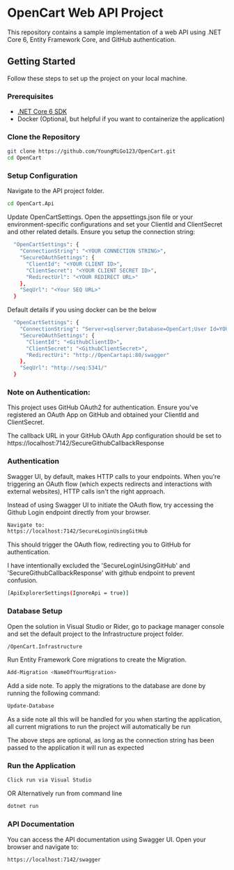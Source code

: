 # OpenCart Web API Project

This repository contains a sample implementation of a web API using .NET Core 6, Entity Framework Core, and GitHub authentication.

## Getting Started

Follow these steps to set up the project on your local machine.

### Prerequisites

- [.NET Core 6 SDK](https://dotnet.microsoft.com/download/dotnet/6.0)
- Docker (Optional, but helpful if you want to containerize the application)

### Clone the Repository

```bash
git clone https://github.com/YoungMiGo123/OpenCart.git
cd OpenCart
```

### Setup Configuration
Navigate to the API project folder.
```bash
cd OpenCart.Api
```

Update OpenCartSettings. Open the appsettings.json file or your environment-specific configurations and set 
your ClientId and ClientSecret and other related details. Ensure you setup the connection string:
```bash
  "OpenCartSettings": {
    "ConnectionString": "<YOUR CONNECTION STRING>",
    "SecureOAuthSettings": {
      "ClientId": "<YOUR CLIENT ID>",
      "ClientSecret": "<YOUR CLIENT SECRET ID>",
      "RedirectUrl": "<YOUR REDIRECT URL>"
    },
    "SeqUrl": "<Your SEQ URL>"
  }
```

Default details if you using docker can be the below 

```bash
  "OpenCartSettings": {
    "ConnectionString": "Server=sqlserver;Database=OpenCart;User Id=YOURUSERNAME;Password=YOURSECUREPASSWORD;",
    "SecureOAuthSettings": {
      "ClientId": "<GithubClientID>",
      "ClientSecret": "<GithubClientSecret>",
      "RedirectUri": "http://OpenCartapi:80/swagger"
    },
    "SeqUrl": "http://seq:5341/"
  }
```

### Note on Authentication:
This project uses GitHub OAuth2 for authentication. Ensure you've registered an OAuth App on GitHub and obtained your ClientId and ClientSecret. 

The callback URL in your GitHub OAuth App configuration should be set to https://localhost:7142/SecureGithubCallbackResponse

### Authentication
Swagger UI, by default, makes HTTP calls to your endpoints. When you're triggering an OAuth 
flow (which expects redirects and interactions with external websites), HTTP calls isn't the right approach. 

Instead of using Swagger UI to initiate the OAuth flow, try accessing the Github Login endpoint directly from your browser. 
```bash
Navigate to:
https://localhost:7142/SecureLoginUsingGitHub
```
This should trigger the OAuth flow, redirecting you to GitHub for authentication.

I have intentionally excluded the 'SecureLoginUsingGitHub' and 'SecureGithubCallbackResponse' with github endpoint to prevent confusion.
```bash
[ApiExplorerSettings(IgnoreApi = true)]
```

### Database Setup
Open the solution in Visual Studio or Rider, go to package manager console and set the default project to the Infrastructure project folder.
```bash 
/OpenCart.Infrastructure
```

Run Entity Framework Core migrations to create the Migration.
```bash
Add-Migration <NameOfYourMigration>
```

Add a side note. To apply the migrations to the database are done by running the following command:
```bash
Update-Database
```

As a side note all this will be handled for you when starting the application, all current migrations to run the project will automatically be run

The above steps are optional, as long as the connection string has been passed to the application it will run as expected

### Run the Application
```bash
Click run via Visual Studio
```

OR Alternatively run from command line

```bash
dotnet run
```


### API Documentation
You can access the API documentation using Swagger UI. Open your browser and navigate to:
```bash
https://localhost:7142/swagger
```
